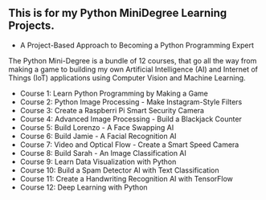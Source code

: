 
## This is for my Python MiniDegree Learning Projects.

- A Project-Based Approach to Becoming a Python Programming Expert

The Python Mini-Degree is a bundle of 12 courses, that go all the way from making a game to building my own Artificial Intelligence (AI) and Internet of Things (IoT) applications using Computer Vision and Machine Learning.

- Course 1: Learn Python Programming by Making a Game
- Course 2: Python Image Processing - Make Instagram-Style Filters
- Course 3: Create a Raspberri Pi Smart Security Camera
- Course 4: Advanced Image Processing - Build a Blackjack Counter
- Course 5: Build Lorenzo - A Face Swapping AI
- Course 6: Build Jamie - A Facial Recognition AI
- Course 7: Video and Optical Flow - Create a Smart Speed Camera
- Course 8: Build Sarah - An Image Classification AI
- Course 9: Learn Data Visualization with Python
- Course 10: Build a Spam Detector AI with Text Classification
- Course 11: Create a Handwriting Recognition AI with TensorFlow
- Course 12: Deep Learning with Python

